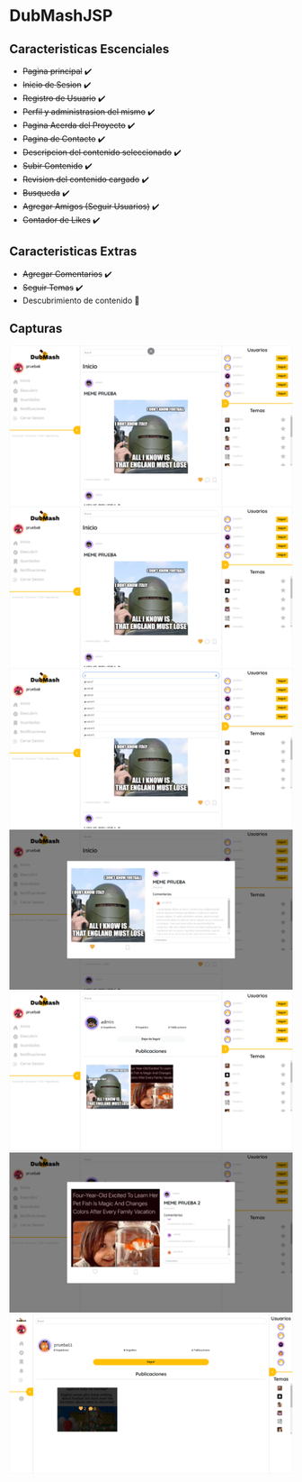# DubMashJSP

## Caracteristicas Escenciales
* ~~Pagina principal~~ ✔️ 
* ~~Inicio de Sesion~~ ✔️ 
* ~~Registro de Usuario~~ ✔️ 
* ~~Perfil y administrasion del mismo~~ ✔️ 
* ~~Pagina Acerda del Proyecto~~ ✔️ 
* ~~Pagina de Contacto~~ ✔️ 
* ~~Descripcion del contenido seleccionado~~ ✔️ 
* ~~Subir Contenido~~ ✔️ 
* ~~Revision del contenido cargado~~ ✔️ 
* ~~Busqueda~~ ✔️ 
* ~~Agregar Amigos (Seguir Usuarios)~~ ✔️ 
* ~~Contador de Likes~~ ✔️ 

## Caracteristicas Extras
* ~~Agregar Comentarios~~ ✔️ 
* ~~Seguir Temas~~ ✔️ 
* Descubrimiento de contenido 👀

## Capturas
![captura1](capturas/1.png)
![captura2](capturas/2.png)
![captura3](capturas/3.png)
![captura4](capturas/4.png)
![captura5](capturas/5.png)
![captura6](capturas/6.png)
![captura7](capturas/7.png)

